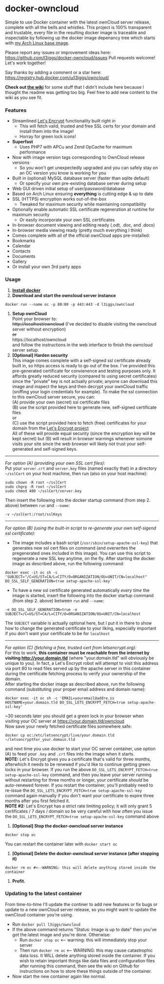 docker-owncloud
===============
Simple to use Docker container with the latest ownCloud server release, complete with all the bells and whistles. This project is 100% transparent and trustable, every file in the resulting docker image is traceable and inspectable by following up the docker image depenancy tree which starts with [my Arch Linux base image](https://github.com/l3iggs/docker-archlinux).

Please report any issues or improvement ideas here:  
https://github.com/l3iggs/docker-owncloud/issues
Pull requests welcome! Let's work together!

Say thanks by adding a comment or a star here:  
https://registry.hub.docker.com/u/l3iggs/owncloud/

__Check out [the wiki](https://github.com/l3iggs/docker-owncloud/wiki)__ for some stuff that I didn't include here because I thought the readme was getting too big. Feel free to add new content to the wiki as you see fit.

### Features
- Streamlined [Let's Encrypt](https://letsencrypt.org/) functionality built right in
  - This will fetch valid, trusted and free SSL certs for your domain and install them into the image!
  - Horray for green lock icons!
- __Superfast__
  - Uses PHP7 with APCu and Zend OpCache for maximum performance
- Now with image version tags corresponding to OwnCloud release versions
  - So you won't get unexpectedly upgraded and you can safely stay on an OC version you know is working for you
- Built in (optional) MySQL database server (faster than sqlite default)
  - Or specify your own pre-existing database server during setup
- Web GUI driven initial setup of user/password/database
- Based on Arch Linux ensuring __everything__ is cutting edge & up to date
- SSL (HTTPS) encryption works out-of-the-box
  - Tweaked for maximum security while maintaining compatibility
- Optionally enable automatic SSL certificate regeneration at runtime for maximum security
  - Or easily incorporate your own SSL certificates
- In-browser document viewing and editing ready (.odt, .doc, and .docx)
- In-browser media viewing ready (pretty much everything I think)
- Comes complete with all of the official ownCloud apps pre-installed:
 - Bookmarks
 - Calendar
 - Contacts
 - Documents
 - Gallery
- Or install your own 3rd party apps

### Usage

1. [**Install docker**](https://docs.docker.com/installation/)
1. **Download and start the owncloud server instance**  

  ```
docker run --name oc -p 80:80 -p 443:443 -d l3iggs/owncloud
```
1. **Setup ownCloud**  
Point your browser to:  
~~http://localhost/owncloud~~ (I've decided to disable visiting the owncloud server without encryption)  
~~or~~  
https://localhost/owncloud  
and follow the instructions in the web interface to finish the owncloud server setup.
1. **[Optional] Harden security**  
This image comes complete with a self-signed ssl certificate already built in, so https access is ready to go out of the box. I've provided this pre-generated certificate for convienence and testing purposes only. It affords greatly reduced security (compared to using secret certificates) since the "private" key is not actually private; anyone can download this image and inspect the keys and then decrypt your ownCloud traffic (sniffing your login credentials for example). To make the ssl connection to this ownCloud server secure, you can:  
(A) provide your own (secret) ssl certificate files  
(B) use the script provided here to generate new, self-signed certificate files  
or  
(C) use the script provided here to fetch (free) certificates for your domain from the [Let's Encrypt project](https://letsencrypt.org/)  
All of these will provide equal security (since the encryption key will be kept secret) but (B) will result in browser warnings whenever somone visits your site since the web browser will likely not trust your self-generated and self-signed keys.

  ---
_For option (A) (providing your own SSL cert files):_  
  Put your `server.crt` and `server.key` files (named exactly that) in a directory `~/sslCert` on your host machine, then run (also on your host machine):   

  ```
sudo chown -R root ~/sslCert
sudo chgrp -R root ~/sslCert  
sudo chmod 400 ~/sslCert/server.key
```  
 Then insert the following into the docker startup command (from step 2. above) between `run` and `--name`:  

  ```
-v ~/sslCert:/root/sslKeys
```  

  ---
_For option (B) (using the built-in script to re-generate your own self-sigend ssl certificate):_  
  - The image includes a bash script (`/usr/sbin/setup-apache-ssl-key`) that generates new ssl cert files on command (and overwrites the pregenerated ones included in this image). You can use this script to regenerate a new SSL key anytime, on the fly. After starting the docker image as described above, run the following command:  
  ```
docker exec -it oc sh -c 'SUBJECT="/C=US/ST=CA/L=CITY/O=ORGANIZATION/OU=UNIT/CN=localhost" DO_SSL_SELF_GENERATION=true setup-apache-ssl-key'  
```
  - To have a new ssl certificate generated automatically _every time_ the image is started, insert the following into the docker startup command (from step 2. above) between `run` and `--name`:  
  ```
-e DO_SSL_SELF_GENERATION=true -e SUBJECT=/C=US/ST=CA/L=CITY/O=ORGANIZATION/OU=UNIT/CN=localhost
```
  The `SUBJECT` variable is actually optional here, but I put it in there to show how to change the generated certificate to your liking, especially important if you don't want your certificate to be for `localhost`  

  ---
_For option (C) (fetching a free, trusted cert from letsencrypt.org):_  
  For this to work, __this container must be reachable from the internet by visiting http://your.domain.tld__ (where "your.domain.tld" will obviously be unique to you). In fact, a Let's Encrypt robot will attempt to visit this address via port 80 to read files served up by the apache server in this container during the certificate fetching process to verify your ownership of the domain.  
  After starting the docker image as described above, run the following command (substituting your proper email address and domain name):  
  ```
docker exec -it oc sh -c 'EMAIL=youremail@addre.ss HOSTNAME=your.domain.tld DO_SSL_LETS_ENCRYPT_FETCH=true setup-apache-ssl-key'  
```
  ~30 seconds later you should get a green lock in your browser when visiting your OC server at https://your.domain.tld/owncloud  
  Now save your newly fetched certificate files somewhere safe:
  ```
docker cp oc:/etc/letsencrypt/live/your.domain.tld ~/letsencryptFor_your.domain.tld
```
  and next time you use docker to start your OC server container, use option (A) to feed your `.key` and `.crt` files into the image when it starts.  
  __NOTE:__ Let's Encrypt gives you a certificate that's valid for three months, afterwhich it needs to be renewed if you'd like to continue getting green locks in your browser. If you run the above `DO_SSL_LETS_ENCRYPT_FETCH=true setup-apache-ssl-key` command, and then you leave your server running without restarting for three months or longer, your certificate *should* be auto-renewed forever. If you restart the container, you'll probably need to re-issue the `DO_SSL_LETS_ENCRYPT_FETCH=true setup-apache-ssl-key` command again manually if you don't want your certificate to expire three months after you first fetched it.  
  __NOTE #2:__ Let's Encrypt has a strict rate limiting policy; it will only grant 5 certificates / 7 days / domain so be very careful with how often you issue the `DO_SSL_LETS_ENCRYPT_FETCH=true setup-apache-ssl-key` command above

1. **[Optional] Stop the docker-owncloud server instance**

  ```
docker stop oc
```
You can restart the container later with `docker start oc`
1. **[Optional] Delete the docker-owncloud server instance (after stopping it)**  

  ```
docker rm oc #<--WARNING: this will delete anything stored inside the container
```
1. **Profit.**

### Updating to the latest container

From time-to-time I'll update the continer to add new features or fix bugs or update to a new ownCloud server release, so you might want to update the ownCloud container you're using.
- Run `docker pull l3iggs/owncloud`
- If the above command returns "Status: Image is up to date" then you've got the latest image and you're done. Otherwise:
  - Run `docker stop oc` <-- warning: this will immediately stop your server
  - Then run `docker rm oc` <-- WARNING: this may cause catastrophic data loss. It WILL delete anything stored inside the container. If you wish to retain important things like data files and configuration files after running this command, then see the wiki on Github for instructions on how to store these things outside of the container.
- Now start the new container again like normal.
